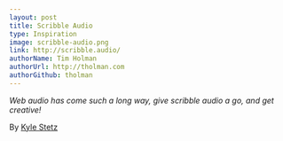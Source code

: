 ```yaml
---
layout: post
title: Scribble Audio
type: Inspiration
image: scribble-audio.png
link: http://scribble.audio/
authorName: Tim Holman
authorUrl: http://tholman.com
authorGithub: tholman
---
```


_Web audio has come such a long way, give scribble audio a go, and get creative!_

By [Kyle Stetz](http://kylestetz.com/)
